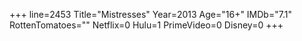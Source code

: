 +++
line=2453
Title="Mistresses"
Year=2013
Age="16+"
IMDb="7.1"
RottenTomatoes=""
Netflix=0
Hulu=1
PrimeVideo=0
Disney=0
+++

